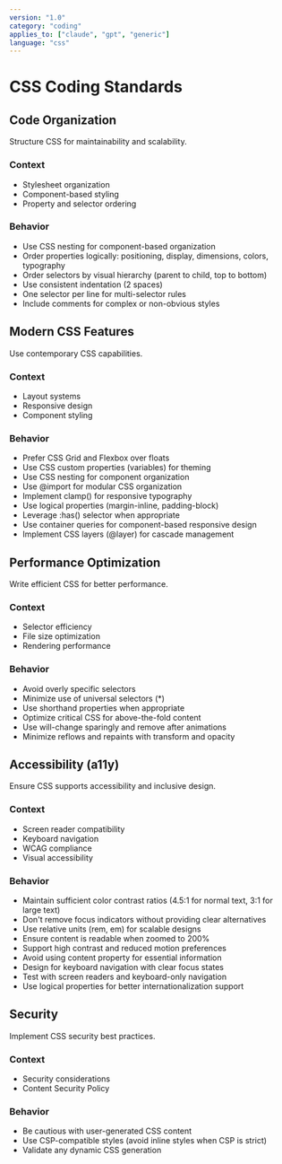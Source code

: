```yaml
---
version: "1.0"
category: "coding"
applies_to: ["claude", "gpt", "generic"]
language: "css"
---
```


# CSS Coding Standards

## Code Organization
Structure CSS for maintainability and scalability.

### Context
- Stylesheet organization
- Component-based styling
- Property and selector ordering

### Behavior
- Use CSS nesting for component-based organization
- Order properties logically: positioning, display, dimensions, colors, typography
- Order selectors by visual hierarchy (parent to child, top to bottom)
- Use consistent indentation (2 spaces)
- One selector per line for multi-selector rules
- Include comments for complex or non-obvious styles

## Modern CSS Features
Use contemporary CSS capabilities.

### Context
- Layout systems
- Responsive design
- Component styling

### Behavior
- Prefer CSS Grid and Flexbox over floats
- Use CSS custom properties (variables) for theming
- Use CSS nesting for component organization
- Use @import for modular CSS organization
- Implement clamp() for responsive typography
- Use logical properties (margin-inline, padding-block)
- Leverage :has() selector when appropriate
- Use container queries for component-based responsive design
- Implement CSS layers (@layer) for cascade management

## Performance Optimization
Write efficient CSS for better performance.

### Context
- Selector efficiency
- File size optimization
- Rendering performance

### Behavior
- Avoid overly specific selectors
- Minimize use of universal selectors (*)
- Use shorthand properties when appropriate
- Optimize critical CSS for above-the-fold content
- Use will-change sparingly and remove after animations
- Minimize reflows and repaints with transform and opacity

## Accessibility (a11y)
Ensure CSS supports accessibility and inclusive design.

### Context
- Screen reader compatibility
- Keyboard navigation
- WCAG compliance
- Visual accessibility

### Behavior
- Maintain sufficient color contrast ratios (4.5:1 for normal text, 3:1 for large text)
- Don't remove focus indicators without providing clear alternatives
- Use relative units (rem, em) for scalable designs
- Ensure content is readable when zoomed to 200%
- Support high contrast and reduced motion preferences
- Avoid using content property for essential information
- Design for keyboard navigation with clear focus states
- Test with screen readers and keyboard-only navigation
- Use logical properties for better internationalization support

## Security
Implement CSS security best practices.

### Context
- Security considerations
- Content Security Policy

### Behavior
- Be cautious with user-generated CSS content
- Use CSP-compatible styles (avoid inline styles when CSP is strict)
- Validate any dynamic CSS generation
